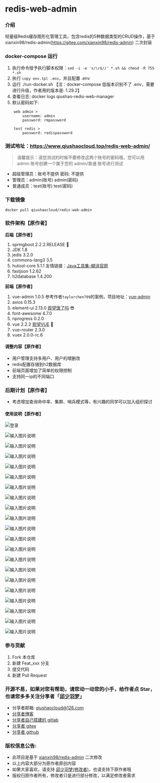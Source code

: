 # redis-web-admin

### 介绍
轻量级Redis缓存图形化管理工具，包含redis的5种数据类型的CRUD操作，基于 xianxin98/redis-admin(https://gitee.com/xianxin98/redis-admin) 二次封装

### docker-compose 运行

1.  执行命令授予执行脚本权限：`sed -i -e 's/\r$//' *.sh && chmod -R 755 *.sh`
2.  执行 `copy env.tpl .env`，并且配置 .env
3.  运行 ./run-docker.sh 【注：docker-compose 低版本识别不了 .env，需要进行升级，作者用的版本是: 1.29.2】
4.  查看日志: docker logs qiushao-redis-web-manager
5.  默认密码如下:
```
    web admin >
        username: admin
        password: rmpassword

    test redis >
        password: redispassword
```

### 测试地址：https://www.qiushaocloud.top/redis-web-admin/
> 温馨提示：请您测试的时候不要修改这两个账号的密码哦，您可以用 admin 账号创建一个属于您的 admin/普通 账号进行测试
* 超级管理员：账号不提供 密码: 不提供
* 管理员：admin(账号) admin(密码)
* 普通成员：test(账号) test(密码)

### 下载镜像
```
docker pull qiushaocloud/redis-web-admin
```

### 软件架构【原作者】
 **后端【原作者】** 
1. springboot 2.2.2.RELEASE  :leaves: 
2. JDK 1.8
3. jedis 3.2.0
4. commons-lang3 3.5
5. hutool-core 5.1.1  友情链接：[Java工具集-糊涂官网](https://www.hutool.cn/)
6. fastjson 1.2.62
7. h2database 1.4.200


 **前端【原作者】** 
1. vue-admin 1.0.5 参考作者`taylorchen709`的案例，项目地址：[vue-admin](https://github.com/taylorchen709/vue-admin)
2. axios 0.15.3
3. element-ui 2.13.0 [观望饿了吗](https://element.eleme.cn/) :sunglasses: 
4. font-awesome 4.7.0
5. nprogress 0.2.0
6. vue 2.2.2 [观望VUE](https://cn.vuejs.org/v2/api/) :leaves: 
7. vue-router 2.3.0
8. vuex 2.0.0-rc.6

#### 调整内容【原作者】
- 用户管理支持多用户、用户的增删改
- redis配置存储到h2数据库
- 前端页面增加了简单的权限控制
- 支持同一ip的不同端口

### 后期计划【原作者】
- 考虑增加查询命中率、集群、哨兵模式等，有兴趣的同学可以加入组织探讨

#### 使用说明【原作者】

![登录](https://images.gitee.com/uploads/images/2020/0129/210212_b2ecf9f2_1571481.png "1.png")

![输入图片说明](https://images.gitee.com/uploads/images/2020/0129/210229_57df8d0d_1571481.png "2.png")

![输入图片说明](https://images.gitee.com/uploads/images/2020/0129/210246_fb05c272_1571481.png "3.png")

![输入图片说明](https://images.gitee.com/uploads/images/2020/0129/210259_f3e147f7_1571481.png "4.png")

![输入图片说明](https://images.gitee.com/uploads/images/2020/0129/210347_d1bf5223_1571481.png "5.png")

![输入图片说明](https://images.gitee.com/uploads/images/2020/0129/210403_5defd7c0_1571481.png "6.png")

![输入图片说明](https://images.gitee.com/uploads/images/2020/0129/210413_5c3710a8_1571481.png "7.png")

![输入图片说明](https://images.gitee.com/uploads/images/2020/0129/210447_c9219ea0_1571481.png "8.png")

![输入图片说明](https://images.gitee.com/uploads/images/2020/0129/210523_655bdf3f_1571481.png "9.png")

![输入图片说明](https://images.gitee.com/uploads/images/2020/0129/210534_ec91c006_1571481.png "10.png")

![输入图片说明](https://images.gitee.com/uploads/images/2020/0129/210628_50749f0f_1571481.png "11.png")

![输入图片说明](https://images.gitee.com/uploads/images/2020/0129/210638_66d4a23c_1571481.png "12.png")

![输入图片说明](https://images.gitee.com/uploads/images/2020/0129/210647_ed664a59_1571481.png "13.png")

![输入图片说明](https://images.gitee.com/uploads/images/2020/0129/210657_252ab391_1571481.png "14.png")

![输入图片说明](https://images.gitee.com/uploads/images/2020/0129/210707_3bd613a8_1571481.png "15.png")

![输入图片说明](https://images.gitee.com/uploads/images/2020/0129/210716_01dd56cd_1571481.png "16.png")

![输入图片说明](https://images.gitee.com/uploads/images/2020/0129/210725_4617115e_1571481.png "17.png")

![输入图片说明](https://images.gitee.com/uploads/images/2020/0129/210735_04c28274_1571481.png "18.png")

![输入图片说明](https://images.gitee.com/uploads/images/2020/0129/210748_5e7cb0cc_1571481.png "19.png")

![输入图片说明](https://images.gitee.com/uploads/images/2020/0129/210759_b34f098f_1571481.png "20.png")

![输入图片说明](https://images.gitee.com/uploads/images/2020/0129/210101_51e16f47_1571481.png "21.png")


### 参与贡献

1.  Fork 本仓库
2.  新建 Feat_xxx 分支
3.  提交代码
4.  新建 Pull Request


### 开源不易，如果对您有帮助，请您动一动您的小手，给作者点 Star，也请您多多关注分享者「[邱少羽梦](https://www.qiushaocloud.top)」

* 分享者邮箱: [qiushaocloud@126.com](mailto:qiushaocloud@126.com)
* [分享者博客](https://www.qiushaocloud.top)
* [分享者自己搭建的 gitlab](https://gitlab.qiushaocloud.top/qiushaocloud) 
* [分享者 gitee](https://gitee.com/qiushaocloud/dashboard/projects) 
* [分享者 github](https://github.com/qiushaocloud?tab=repositories) 


### 版权信息公告:
* 此项目是基于 [xianxin98/redis-admin](https://gitee.com/xianxin98/redis-admin) 二次修改
* 以上内容大部分为原作者原创内容
* 如果大家喜欢，请支持 [邱少羽梦(修改者)](https://www.qiushaocloud.top)，也请支持下原作者哦
* 版权归原作者所有，修改者只是进行部分修改，以满足修改者需求

